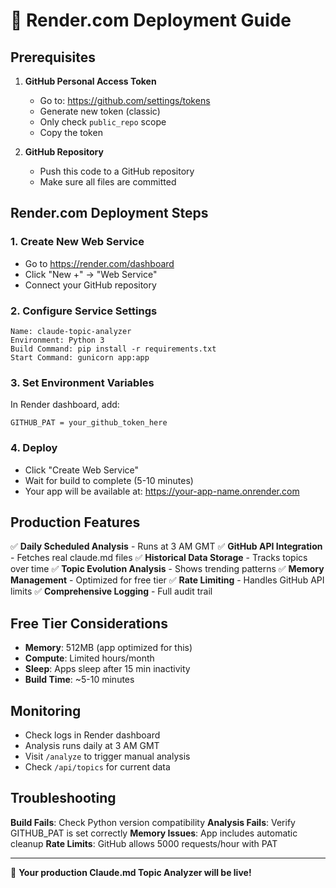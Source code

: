 # 🚀 Render.com Deployment Guide

## Prerequisites

1. **GitHub Personal Access Token**
   - Go to: https://github.com/settings/tokens
   - Generate new token (classic)
   - Only check `public_repo` scope
   - Copy the token

2. **GitHub Repository**
   - Push this code to a GitHub repository
   - Make sure all files are committed

## Render.com Deployment Steps

### 1. Create New Web Service
- Go to https://render.com/dashboard
- Click "New +" → "Web Service"
- Connect your GitHub repository

### 2. Configure Service Settings
```
Name: claude-topic-analyzer
Environment: Python 3
Build Command: pip install -r requirements.txt
Start Command: gunicorn app:app
```

### 3. Set Environment Variables
In Render dashboard, add:
```
GITHUB_PAT = your_github_token_here
```

### 4. Deploy
- Click "Create Web Service"
- Wait for build to complete (5-10 minutes)
- Your app will be available at: https://your-app-name.onrender.com

## Production Features

✅ **Daily Scheduled Analysis** - Runs at 3 AM GMT
✅ **GitHub API Integration** - Fetches real claude.md files
✅ **Historical Data Storage** - Tracks topics over time
✅ **Topic Evolution Analysis** - Shows trending patterns
✅ **Memory Management** - Optimized for free tier
✅ **Rate Limiting** - Handles GitHub API limits
✅ **Comprehensive Logging** - Full audit trail

## Free Tier Considerations

- **Memory**: 512MB (app optimized for this)
- **Compute**: Limited hours/month
- **Sleep**: Apps sleep after 15 min inactivity
- **Build Time**: ~5-10 minutes

## Monitoring

- Check logs in Render dashboard
- Analysis runs daily at 3 AM GMT
- Visit `/analyze` to trigger manual analysis
- Check `/api/topics` for current data

## Troubleshooting

**Build Fails**: Check Python version compatibility
**Analysis Fails**: Verify GITHUB_PAT is set correctly
**Memory Issues**: App includes automatic cleanup
**Rate Limits**: GitHub allows 5000 requests/hour with PAT

---

🎉 **Your production Claude.md Topic Analyzer will be live!**